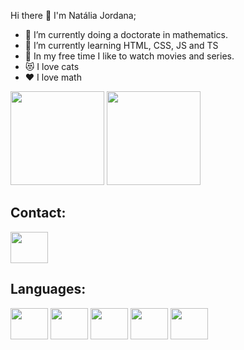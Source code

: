 Hi there 👋
I'm Natália Jordana;

- 🔭 I’m currently doing a doctorate in mathematics.
- 🌱 I’m currently learning HTML, CSS, JS and TS 
- 🎥 In my free time I like to watch movies and series.
- 😻 I love cats
- ❤️ I love math


<div>
<img height="150em" src="https://github-readme-stats.vercel.app/api?username=stanescon&theme=aura_dark&show_icons=true">
<img  height="150em" src="https://github-readme-stats.vercel.app/api/top-langs/?username=stanescon&layout=compact">
</div>

## Contact:

<div>
<a href="https://www.linkedin.com/in/nataliajordana/">
<img src="https://cdn.jsdelivr.net/gh/devicons/devicon/icons/linkedin/linkedin-original.svg" align="center" height="50" width="60">
</a>
</div>

## Languages: 

<div>
<img src="https://cdn.jsdelivr.net/gh/devicons/devicon/icons/html5/html5-original.svg" align="center" height="50" width="60">

<img src="https://cdn.jsdelivr.net/gh/devicons/devicon/icons/css3/css3-original.svg" align="center" height="50" width="60">

<img src="https://cdn.jsdelivr.net/gh/devicons/devicon/icons/javascript/javascript-original.svg" align="center" height="50" width="60">
  
<img src="https://cdn.jsdelivr.net/gh/devicons/devicon/icons/typescript/typescript-original.svg" align="center" height="50" width="60">
  
<img src="https://cdn.jsdelivr.net/gh/devicons/devicon/icons/angularjs/angularjs-plain.svg" align="center" height="50" width="60">
</div>
